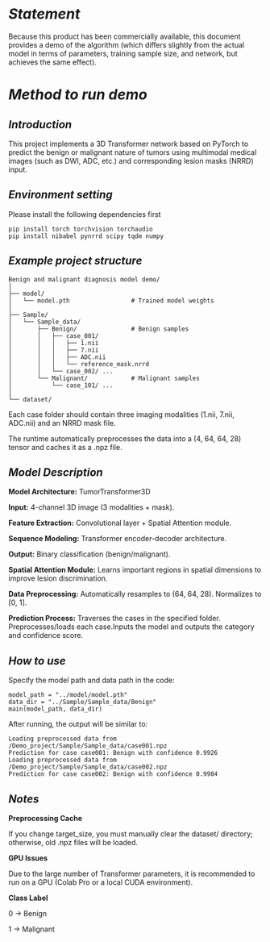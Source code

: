 # _Statement_

Because this product has been commercially available, this document provides a demo of the algorithm (which differs slightly from the actual model in terms of parameters, training sample size, and network, but achieves the same effect).

# _Method to run demo_

## _Introduction_

This project implements a 3D Transformer network based on PyTorch to predict the benign or malignant nature of tumors using multimodal medical images (such as DWI, ADC, etc.) and corresponding lesion masks (NRRD) input.

## _Environment setting_
Please install the following dependencies first
```
pip install torch torchvision torchaudio
pip install nibabel pynrrd scipy tqdm numpy
```
## _Example project structure_

```
Benign and malignant diagnosis model demo/
│
├── model/
│   └── model.pth                 # Trained model weights
│
├── Sample/
│   └── Sample_data/
│       ├── Benign/               # Benign samples
│       │   ├── case_001/
│       │   │   ├── 1.nii
│       │   │   ├── 7.nii
│       │   │   ├── ADC.nii
│       │   │   └── reference_mask.nrrd
│       │   └── case_002/ ...
│       └── Malignant/            # Malignant samples
│           └── case_101/ ...
│
└── dataset/                      
```
Each case folder should contain three imaging modalities (1.nii, 7.nii, ADC.nii) and an NRRD mask file.

The runtime automatically preprocesses the data into a (4, 64, 64, 28) tensor and caches it as a .npz file.

## _Model Description_

**Model Architecture:** TumorTransformer3D

**Input:** 4-channel 3D image (3 modalities + mask).

**Feature Extraction:** Convolutional layer + Spatial Attention module.

**Sequence Modeling:** Transformer encoder-decoder architecture.

**Output:** Binary classification (benign/malignant).

**Spatial Attention Module:** Learns important regions in spatial dimensions to improve lesion discrimination.

**Data Preprocessing:** Automatically resamples to (64, 64, 28). Normalizes to [0, 1].

**Prediction Process:** Traverses the cases in the specified folder. Preprocesses/loads each case.Inputs the model and outputs the category and confidence score.

## _How to use_

Specify the model path and data path in the code:
```
model_path = "../model/model.pth"
data_dir = "../Sample/Sample_data/Benign"
main(model_path, data_dir)
```
After running, the output will be similar to:

```
Loading preprocessed data from /Demo_project/Sample/Sample_data/case001.npz
Prediction for case case001: Benign with confidence 0.9926
Loading preprocessed data from /Demo_project/Sample/Sample_data/case002.npz
Prediction for case case002: Benign with confidence 0.9984
```

## _Notes_

**Preprocessing Cache**

If you change target_size, you must manually clear the dataset/ directory; otherwise, old .npz files will be loaded.

**GPU Issues**

Due to the large number of Transformer parameters, it is recommended to run on a GPU (Colab Pro or a local CUDA environment).

**Class Label**

0 → Benign

1 → Malignant
